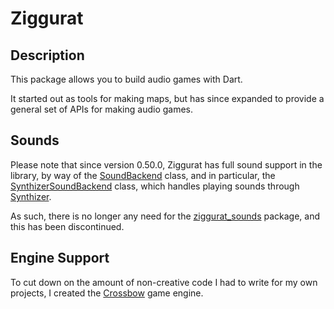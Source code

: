 # Ziggurat

## Description

This package allows you to build audio games with Dart.

It started out as tools for making maps, but has since expanded to provide a
general set of APIs for making audio games.

## Sounds

Please note that since version 0.50.0, Ziggurat has full sound support in the
library, by way of the
[SoundBackend](https://pub.dev/documentation/ziggurat/latest/sound/SoundBackend-class.html)
class, and in particular, the
[SynthizerSoundBackend](https://pub.dev/documentation/ziggurat/latest/sound/SynthizerSoundBackend-class.html)
class, which handles playing sounds through
[Synthizer](https://synthizer.github.io/).

As such, there is no longer any need for the
[ziggurat_sounds](https://pub.dev/packages/ziggurat_sounds) package, and this
has been discontinued.

## Engine Support

To cut down on the amount of non-creative code I had to write for my own projects, I created the [Crossbow](https://github.com/chrisnorman7/crossbow) game engine.

